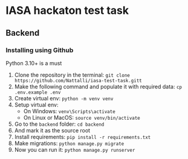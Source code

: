 # IASA hackaton test task

## Backend

### Installing using Github

Python 3.10+ is a must

1. Clone the repository in the terminal:
`git clone https://github.com/Nattalli/iasa-test-task.gitt`
2. Make the following command and populate it with required data:
`cp .env.example .env`
3. Create virtual env:
`python -m venv venv`
4. Setup virtual env:
    * On Windows: `venv\Scripts\activate`
    * On Linux or MacOS: `source venv/bin/activate`
5. Go to the `backend` folder: 
`cd backend`
6. And mark it as the source root 
7. Install requirements: `pip install -r requirements.txt`
8. Make migrations: `python manage.py migrate`  
9. Now you can run it: `python manage.py runserver`
